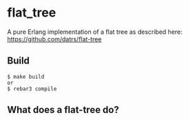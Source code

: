 # flat_tree
A pure Erlang implementation of a flat tree as described here: https://github.com/datrs/flat-tree

## Build
    $ make build
    or 
    $ rebar3 compile

## What does a flat-tree do?




